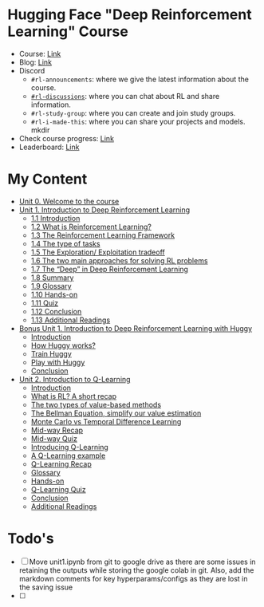 # Hugging Face "Deep Reinforcement Learning" Course

- Course: [Link](https://huggingface.co/learn/deep-rl-course/unit0/introduction)
- Blog: [Link](https://discuss.huggingface.co/)
- Discord
  - `#rl-announcements`: where we give the latest information about the course.
  - [`#rl-discussions`]((https://discord.com/channels/879548962464493619/915190889243103282)): where you can chat about RL and share information.
  - `#rl-study-group`: where you can create and join study groups.
  - `#rl-i-made-this`: where you can share your projects and models.
mkdir 
- Check course progress: [Link](https://huggingface.co/spaces/ThomasSimonini/Check-my-progress-Deep-RL-Course)
- Leaderboard: [Link](https://huggingface.co/spaces/huggingface-projects/Deep-Reinforcement-Learning-Leaderboard)
# My Content
- [Unit 0. Welcome to the course](./0-Welcome-to-the-course/)
- [Unit 1. Introduction to Deep Reinforcement Learning](./1-Introduction-to-Deep-Reinforcement-Learning/)
  - [1.1  Introduction](./1-Introduction-to-Deep-Reinforcement-Learning/1.1%20to%201.9.ipynb)
  - [1.2  What is Reinforcement Learning?](./1-Introduction-to-Deep-Reinforcement-Learning/1.1%20to%201.9.ipynb)
  - [1.3  The Reinforcement Learning Framework](./1-Introduction-to-Deep-Reinforcement-Learning/1.1%20to%201.9.ipynb)
  - [1.4  The type of tasks](./1-Introduction-to-Deep-Reinforcement-Learning/1.1%20to%201.9.ipynb)
  - [1.5  The Exploration/ Exploitation tradeoff](./1-Introduction-to-Deep-Reinforcement-Learning/1.1%20to%201.9.ipynb)
  - [1.6  The two main approaches for solving RL problems](./1-Introduction-to-Deep-Reinforcement-Learning/1.1%20to%201.9.ipynb)
  - [1.7  The “Deep” in Deep Reinforcement Learning](./1-Introduction-to-Deep-Reinforcement-Learning/1.1%20to%201.9.ipynb)
  - [1.8  Summary](./1-Introduction-to-Deep-Reinforcement-Learning/1.1%20to%201.9.ipynb)
  - [1.9  Glossary](./1-Introduction-to-Deep-Reinforcement-Learning/1.1%20to%201.9.ipynb)
  - [1.10  Hands-on](./1-Introduction-to-Deep-Reinforcement-Learning/1.1%20to%201.9.ipynb)
  - [1.11  Quiz](./1-Introduction-to-Deep-Reinforcement-Learning/1.11-Quiz.pdf)
  - [1.12  Conclusion](./1-Introduction-to-Deep-Reinforcement-Learning/1.1%20to%201.9.ipynb)
  - [1.13  Additional Readings](./1-Introduction-to-Deep-Reinforcement-Learning/1.1%20to%201.9.ipynb)
- [Bonus Unit 1. Introduction to Deep Reinforcement Learning with Huggy](./Bonus-1-Introduction-to-Deep-Reinforcement-Learning-with-Huggy/)
  - [Introduction](./Bonus-1-Introduction-to-Deep-Reinforcement-Learning-with-Huggy/Bonus-1.1-1.2.ipynb)
  - [How Huggy works?](./Bonus-1-Introduction-to-Deep-Reinforcement-Learning-with-Huggy/Bonus-1.1-1.2.ipynb)
  - [Train Huggy](./Bonus-1-Introduction-to-Deep-Reinforcement-Learning-with-Huggy/Bonus-1.1-1.2.ipynb)
  - [Play with Huggy](./Bonus-1-Introduction-to-Deep-Reinforcement-Learning-with-Huggy/Bonus-1.1-1.2.ipynb)
  - [Conclusion]()
- [Unit 2. Introduction to Q-Learning](./2-Introduction-to-Q-Learning/)
  - [Introduction]()
  - [What is RL? A short recap]()
  - [The two types of value-based methods]()
  - [The Bellman Equation, simplify our value estimation]()
  - [Monte Carlo vs Temporal Difference Learning]()
  - [Mid-way Recap]()
  - [Mid-way Quiz]()
  - [Introducing Q-Learning]()
  - [A Q-Learning example]()
  - [Q-Learning Recap]()
  - [Glossary]()
  - [Hands-on]()
  - [Q-Learning Quiz]()
  - [Conclusion]()
  - [Additional Readings]()
# Todo's
- [ ]  Move unit1.ipynb from git to google drive as there are some issues in retaining the outputs while storing the google colab in git. Also, add the markdown comments for key hyperparams/configs as they are lost in the saving issue
- [ ]  